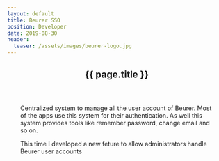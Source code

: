 ```yaml
---
layout: default
title: Beurer SSO
position: Developer
date: 2019-08-30
header:
  teaser: /assets/images/beurer-logo.jpg
---
```


<div class="page__inner-wrap" style="margin: 30px;">
      <div class="project-container">        
        <section class="page__content" itemprop="text">
        <header>
          <h1 id="page-title" class="page__title" itemprop="headline">{{ page.title }}</h1>
        </header>
            <p>Centralized system to manage all the user account of Beurer. Most of the apps use this system for their authentication. As well this system provides tools like remember password, change email and so on.</p>
            <p>This time I developed a new feture to allow administrators handle Beurer user accounts</p>            
        </section>
         </div>
       </div> 